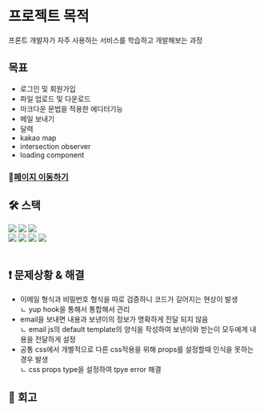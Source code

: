 # 프로젝트 목적
프론트 개발자가 자주 사용하는 서비스를 학습하고 개발해보는 과정

## 목표
<ul>
<li>로그인 및 회원가입</li>
<li>파일 업로드 및 다운로드</li>
<li>마크다운 문법을 적용한 에디터기능</li>
<li>메일 보내기</li>
<li>달력</li>
<li>kakao map</li>
<li>intersection observer</li>
<li>loading component</li>
</ul>

### 🔗[페이지 이동하기](https://f-e-func-development.vercel.app/)

## **🛠️ 스택**

<div>
<img src="https://img.shields.io/badge/html-1572B6?style=for-the-badge&logo=html5&logoColor=white"> 
<img src="https://img.shields.io/badge/css-1572B6?style=for-the-badge&logo=css3&logoColor=white"> 
<img src="https://img.shields.io/badge/javascript-F7DF1E?style=for-the-badge&logo=javascript&logoColor=black"> 
<br>
 <img src="https://img.shields.io/badge/react-61DAFB?style=for-the-badge&logo=react&logoColor=black"> 
<img src="https://img.shields.io/badge/TypeScript-3178c6?style=for-the-badge&logo=TypeScript&logoColor=white">
<img src="https://img.shields.io/badge/Next.js-339933?style=for-the-badge&logo=Next.js&logoColor=white">
 <img src="https://img.shields.io/badge/styled components-DB7093?style=for-the-badge&logo=styledcomponents&logoColor=white">
 </div>
<br>

## **❗ 문제상황 & 해결**
<ul>
 
 <li>이메일 형식과 비밀번호 형식을 따로 검증하니 코드가 길어지는 현상이 발생</li>
 <div>ㄴ yup hook을 통해서 통합해서 관리</div>
 
 <li>email을 보내면 내용과 보낸이의 정보가 명확하게 전달 되지 않음</li>
 <div>ㄴ email js의 default template의 양식을 작성하여 보낸이와 받는이 모두에게 내용을 전달하게 설정</div>
 
 <li>공통 css에서 개별적으로 다른 css적용을 위해 props를 설정할때 인식을 못하는 경우 발생
</li>
 <div>ㄴ css props type을 설정하여 tpye error 해결</div>
 </ul>

## **📌 회고**
<ul>
 
 </ul>
